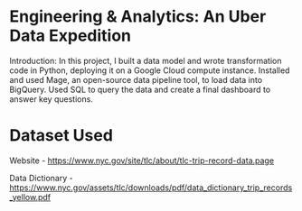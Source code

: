 # Engineering & Analytics: An Uber Data Expedition

Introduction:
In this project, I built a data model and wrote transformation code in Python, deploying it on a Google Cloud compute instance. Installed and used Mage, an open-source data pipeline tool, to load data into BigQuery. Used SQL to query the data and create a final dashboard to answer key questions.


# Dataset Used

Website - https://www.nyc.gov/site/tlc/about/tlc-trip-record-data.page

Data Dictionary - https://www.nyc.gov/assets/tlc/downloads/pdf/data_dictionary_trip_records_yellow.pdf
